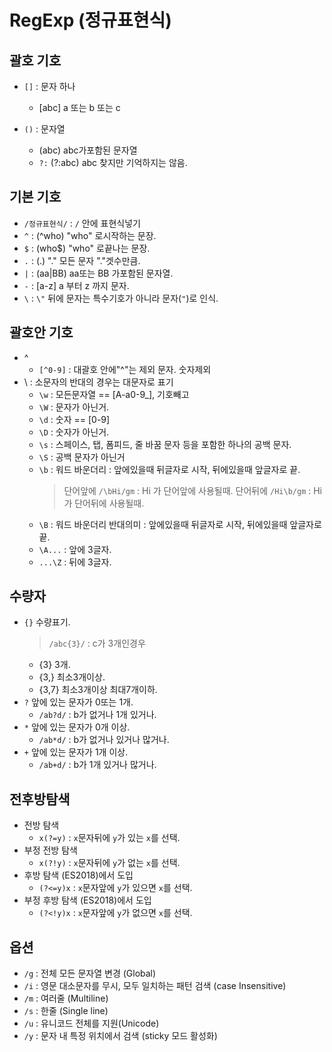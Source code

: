 # RegExp (정규표현식)


## 괄호 기호
- `[]` : 문자 하나 
  + [abc] a 또는 b 또는 c
 
- `()` : 문자열 
  + (abc) abc가포함된 문자열
  + `?:` (?:abc) abc 찾지만 기억하지는 않음.


## 기본 기호
- `/정규표현식/` : `/` 안에 표현식넣기
- `^` : (^who) "who" 로시작하는 문장.
- `$` : (who$) "who" 로끝나는 문장.
- `.` : (.) "." 모든 문자 "."겟수만큼.
- `|` : (aa|BB) aa또는 BB 가포함된 문자열.
- `-` : [a-z] a 부터 z 까지 문자.
- `\` : `\"` 뒤에 문자는 특수기호가 아니라 문자(`"`)로 인식.


## 괄호안 기호
- ^
  + `[^0-9]` : 대괄호 안에"^"는 제외 문자. 숫자제외
- \ : 소문자의 반대의 경우는 대문자로 표기
  + `\w` : 모든문자열  == [A-a0-9_], 기호빼고
  + `\W` : 문자가 아닌거. 
  + `\d` : 숫자 == [0-9]
  + `\D` : 숫자가 아닌거.
  + `\s` : 스페이스, 탭, 폼피드, 줄 바꿈 문자 등을 포함한 하나의 공백 문자.
  + `\S` : 공백 문자가 아닌거
  + `\b` : 워드 바운더리 : 앞에있을때 뒤글자로 시작, 뒤에있을때 앞글자로 끝.
    > 단어앞에 `/\bHi/gm` : Hi 가 단어앞에 사용될때.
    > 단어뒤에 `/Hi\b/gm` : Hi 가 단어뒤에 사용될때.
  + `\B` : 워드 바운더리 반대의미 : 앞에있을때 뒤글자로 시작, 뒤에있을때 앞글자로 끝.
  + `\A...` : 앞에 3글자.
  + `...\Z` : 뒤에 3글자.


## 수량자
- `{}` 수량표기.
  > `/abc{3}/` : c가 3개인경우
  + {3} 3개.
  + {3,}  최소3개이상.
  + {3,7} 최소3개이상 최대7개이하.
- `?` 앞에 있는 문자가 0또는 1개.
  + `/ab?d/` : b가 없거나 1개 있거나.
- `*` 앞에 있는 문자가 0개 이상.
  + `/ab*d/` : b가 없거나 있거나 많거나.
- `+` 앞에 있는 문자가 1개 이상.
  + `/ab+d/` : b가 1개 있거나 많거나.


## 전후방탐색
- 전방 탐색
  + `x(?=y)` : `x`문자뒤에 `y`가 있는 `x`를 선택.
- 부정 전방 탐색
  + `x(?!y)` : `x`문자뒤에 `y`가 없는 `x`를 선택.
- 후방 탐색 (ES2018)에서 도입
  + `(?<=y)x` : `x`문자앞에 `y`가 있으면 `x`를 선택.
- 부정 후방 탐색  (ES2018)에서 도입
  + `(?<!y)x` : `x`문자앞에 `y`가 없으면 `x`를 선택.


## 옵션
- `/g` : 전체 모든 문자열 변경 (Global)
- `/i` : 영문 대소문자를 무시, 모두 일치하는 패턴 검색 (case Insensitive)
- `/m` : 여러줄 (Multiline)
- `/s` : 한줄 (Single line)
- `/u` : 유니코드 전체를 지원(Unicode)
- `/y` : 문자 내 특정 위치에서 검색 (sticky 모드 활성화)
  